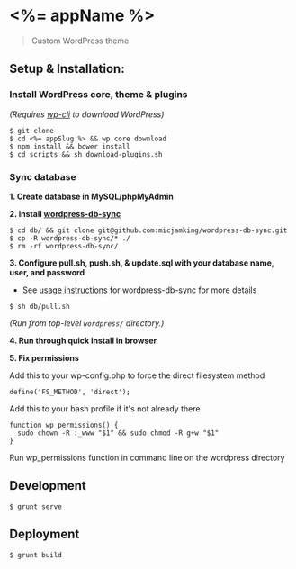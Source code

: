 # <%= appName %>
> Custom WordPress theme

## Setup & Installation:

### Install WordPress core, theme & plugins
_(Requires [wp-cli](http://wp-cli.org/) to download WordPress)_
```
$ git clone
$ cd <%= appSlug %> && wp core download
$ npm install && bower install
$ cd scripts && sh download-plugins.sh
```

### Sync database

**1. Create database in MySQL/phpMyAdmin** 

**2. Install [wordpress-db-sync](https://github.com/micjamking/wordpress-db-sync)**
```
$ cd db/ && git clone git@github.com:micjamking/wordpress-db-sync.git
$ cp -R wordpress-db-sync/* ./
$ rm -rf wordpress-db-sync/
```
**3. Configure pull.sh, push.sh, & update.sql with your database name, user, and password**
- See [usage instructions](https://github.com/micjamking/wordpress-db-sync#usage) for wordpress-db-sync for more details
```
$ sh db/pull.sh
```
_(Run from top-level `wordpress/` directory.)_

**4. Run through quick install in browser**

**5. Fix permissions**

Add this to your wp-config.php to force the direct filesystem method
```
define('FS_METHOD', 'direct');
```
Add this to your bash profile if it's not already there
```
function wp_permissions() {
  sudo chown -R :_www "$1" && sudo chmod -R g+w "$1"
}
```
Run wp_permissions function in command line on the wordpress directory

## Development
```
$ grunt serve
```

## Deployment
```
$ grunt build
```

